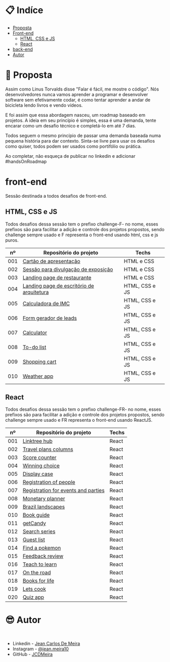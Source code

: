 # 📋 Indíce

- [Proposta](#id01)
- [Front-end](#id02)
  - [HTML, CSS e JS](#id02.1)
  - [React](#id02.2)
- [back-end](#id03)
- [Autor](#id08)

# 🚀 Proposta <a name="id01"></a>

Assim como Linus Torvalds disse "Falar é fácil, me mostre o código". Nós desenvolvedores nunca vamos aprender a programar e desenvolver software sem efetivamente codar, é como tentar aprender a andar de bicicleta lendo livros e vendo vídeos.

E foi assim que essa abordagem nasceu, um roadmap baseado em projetos. A ideia em seu princípio é simples, essa é uma demanda, tente encarar como um desafio técnico e completá-lo em até 7 dias.

Todos seguem o mesmo princípio de passar uma demanda baseada numa pequena história para dar contexto. Sinta-se livre para usar os desafios como quiser, todos podem ser usados como portifólio ou prática.

Ao completar, não esqueça de publicar no linkedin e adicionar #handsOnRoadmap

# front-end <a name="id02"></a>

Sessão destinada a todos desafios de front-end.

## HTML, CSS e JS <a name="id02.1"></a>

Todos desafios dessa sessão tem o prefixo challenge-F- no nome, esses prefixos são para facilitar a adição e controle dos projetos propostos, sendo challenge sempre usado e F representa o front-end usando html, css e js puros.

| nº  | Repositório do projeto                                                                                                       | Techs          |
| --- | ---------------------------------------------------------------------------------------------------------------------------- | -------------- |
| 001 | [Cartão de apresentação](https://github.com/JCDMeira/challenge-F-001-presentation-card "challenge-F-001-presentation-card")  | HTML e CSS     |
| 002 | [Sessão para divulgação de exposição](https://github.com/JCDMeira/challenge-F-002-one-section "challenge-F-002-one-section") | HTML e CSS     |
| 003 | [Landing page de restaurante](https://github.com/JCDMeira/challenge-F-003-lp "challenge-F-003-lp")                           | HTML e CSS     |
| 004 | [Landing page de escritório de arquitetura](https://github.com/JCDMeira/challenge-F-004-lp-js "challenge-F-004-lp-js")       | HTML, CSS e JS |
| 005 | [Calculadora de IMC](https://github.com/JCDMeira/challenge-F-005-imc-calculator "challenge-F-005-imc-calculator")            | HTML, CSS e JS |
| 006 | [Form gerador de leads](https://github.com/JCDMeira/challenge-F-006-form-validation "challenge-F-006-form-validation ")      | HTML, CSS e JS |
| 007 | [Calculator](https://github.com/JCDMeira/challenge-F-007-calculator "challenge-F-007-calculator")                            | HTML, CSS e JS |
| 008 | [To-do list](https://github.com/JCDMeira/challenge-F-008-to-do-list "challenge-F-008-to-do-list")                            | HTML, CSS e JS |
| 009 | [Shopping cart](https://github.com/JCDMeira/challenge-F-009-shopping-cart "challenge-F-009-shopping-cart")                   | HTML, CSS e JS |
| 010 | [Weather app](https://github.com/JCDMeira/challenge-F-010-weather-app "challenge-F-010-weather-app")                         | HTML, CSS e JS |

## React<a name="id02.2"></a>

Todos desafios dessa sessão tem o prefixo challenge-FR- no nome, esses prefixos são para facilitar a adição e controle dos projetos propostos, sendo challenge sempre usado e FR representa o front-end usando ReactJS.

| nº  | Repositório do projeto                                                                                                                                                         | Techs |
| --- | ------------------------------------------------------------------------------------------------------------------------------------------------------------------------------ | ----- |
| 001 | [Linktree hub](https://github.com/JCDMeira/challenge-FR-001-linktree-hub "challenge-FR-001-linktree-hub")                                                                      | React |
| 002 | [Travel plans columns](https://github.com/JCDMeira/challenge-FR-002-travel-plans-columns "challenge-FR-002-travel-plans-columns")                                              | React |
| 003 | [Score counter](https://github.com/JCDMeira/challenge-FR-003-score-counter "challenge-FR-003-score-counter")                                                                   | React |
| 004 | [Winning choice](https://github.com/JCDMeira/challenge-FR-004-winning-choice "challenge-FR-004-winning-choice")                                                                | React |
| 005 | [Display case](https://github.com/JCDMeira/challenge-FR-005-display-case "challenge-FR-005-display-case")                                                                      | React |
| 006 | [Registration of people](https://github.com/JCDMeira/challenge-FR-006-registration-of-people "challenge-FR-006-registration-of-people")                                        | React |
| 007 | [Registration for events and parties](https://github.com/JCDMeira/challenge-FR-007-registration-for-events-and-parties "challenge-FR-007-registration-for-events-and-parties") | React |
| 008 | [Monetary planner](https://github.com/JCDMeira/challenge-FR-008-monetary-planner "challenge-FR-008-monetary-planner")                                                          | React |
| 009 | [Brazil landscapes](https://github.com/JCDMeira/challenge-FR-009-brazil-landscapes "challenge-FR-009-brazil-landscapes")                                                       | React |
| 010 | [Book guide](https://github.com/JCDMeira/challenge-FR-010-book-guide "challenge-FR-010-book-guide")                                                                            | React |
| 011 | [getCandy](https://github.com/JCDMeira/challenge-FR-011-getCandy "challenge-FR-011-getCandy")                                                                                  | React |
| 012 | [Search series](https://github.com/JCDMeira/challenge-FR-012-search-series "challenge-FR-012-search-series")                                                                   | React |
| 013 | [Guest list](https://github.com/JCDMeira/challenge-FR-013-guest-list "challenge-FR-013-guest-list")                                                                            | React |
| 014 | [Find a pokemon](https://github.com/JCDMeira/challenge-FR-014-find-a-pokemon "challenge-FR-014-find-a-pokemon")                                                                | React |
| 015 | [Feedback review](https://github.com/JCDMeira/challenge-FR-015-feedback-review "challenge-FR-015-feedback-review")                                                             | React |
| 016 | [Teach to learn](https://github.com/JCDMeira/challenge-FR-016-teach-to-learn "challenge-FR-016-teach-to-learn")                                                                | React |
| 017 | [On the road](https://github.com/JCDMeira/challenge-FR-017-on-the-road "challenge-FR-017-on-the-road")                                                                         | React |
| 018 | [Books for life](https://github.com/JCDMeira/challenge-FR-018-books-for-life "challenge-FR-018-books-for-life")                                                                   | React |
| 019 | [Lets cook](https://github.com/JCDMeira/challenge-FR-019-lets-cook "challenge-FR-019-lets-cook")                                                                               | React |
| 020 | [Quiz app](https://github.com/JCDMeira/challenge-FR-020-quiz-app "challenge-FR-020-quiz-app")                                                                                  | React |

# :sunglasses: Autor <a name="id08"></a>

<br />

- Linkedin - [Jean Carlos De Meira](https://www.linkedin.com/in/jeanmeira/)
- Instagram - [@jean.meira10](https://www.instagram.com/jean.meira10/)
- GitHub - [JCDMeira](https://github.com/JCDMeira)

